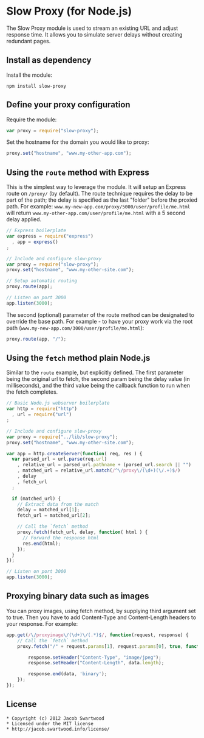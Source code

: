Slow Proxy (for Node.js)
========================

The Slow Proxy module is used to stream an existing URL and adjust response time. It allows you to simulate server delays without creating redundant pages.

Install as dependency
---------------------

Install the module:

```
npm install slow-proxy
```

Define your proxy configuration
-------------------------------

Require the module:

```javascript
var proxy = require("slow-proxy");
```

Set the hostname for the domain you would like to proxy:

```javascript
proxy.set("hostname", "www.my-other-app.com");
```

Using the `route` method with Express
-------------------------------------

This is the simplest way to leverage the module.  It will setup an Express route
on `/proxy/` (by default). The route technique requires the delay to be part of
the path; the delay is specified as the last "folder" before the proxied path.
For example: `www.my-new-app.com/proxy/5000/user/profile/me.html` will return
`www.my-other-app.com/user/profile/me.html` with a 5 second delay applied.

```javascript
// Express boilerplate
var express = require("express")
  , app = express()
;

// Include and configure slow-proxy
var proxy = require("slow-proxy");
proxy.set("hostname", "www.my-other-site.com");

// Setup automatic routing
proxy.route(app);

// Listen on port 3000
app.listen(3000);
```

The second (optional) parameter of the route method can be designated to override
the base path. For example - to have your proxy work via the root path
(`www.my-new-app.com/3000/user/profile/me.html`):

```javascript
proxy.route(app, "/");
```

Using the `fetch` method plain Node.js
--------------------------------------

Similar to the `route` example, but explicitly defined. The first parameter being
the original url to fetch, the second param being the delay value (in milliseconds),
and the third value being the callback function to run when the fetch completes.

```javascript
// Basic Node.js webserver boilerplate
var http = require("http")
  , url = require("url")
;

// Include and configure slow-proxy
var proxy = require("../lib/slow-proxy");
proxy.set("hostname", "www.my-other-site.com");

var app = http.createServer(function( req, res ) {
  var parsed_url = url.parse(req.url)
    , relative_url = parsed_url.pathname + (parsed_url.search || "")
    , matched_url = relative_url.match(/^\/proxy\/(\d+)(\/.+)$/)
    , delay
    , fetch_url
  ;

  if (matched_url) {
    // Extract data from the match
    delay = matched_url[1];
    fetch_url = matched_url[2];

    // Call the `fetch` method
    proxy.fetch(fetch_url, delay, function( html ) {
      // Forward the response html
      res.end(html);
    });
  }
});

// Listen on port 3000
app.listen(3000);
```


Proxying binary data such as images
-----------------------------------
You can proxy images, using fetch method, by supplying third argument set to true.
Then you have to add Content-Type and Content-Length headers to your response.
For example:

```javascript
app.get(/\/proxyimage\/(\d+)\/(.*)$/, function(request, response) {
    // Call the `fetch` method
    proxy.fetch("/" + request.params[1], request.params[0], true, function( data ) {

        response.setHeader("Content-Type", "image/jpeg");
        response.setHeader("Content-Length", data.length);

        response.end(data, 'binary');
    });
});
```

License
-------

    * Copyright (c) 2012 Jacob Swartwood
    * Licensed under the MIT license
    * http://jacob.swartwood.info/license/
